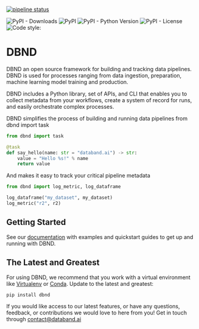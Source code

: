 [![pipeline status](https://gitlab.com/databand-ai/dbnd/badges/master/pipeline.svg)](https://gitlab.com/databand-ai/dbnd/pipelines)

![PyPI - Downloads](https://img.shields.io/pypi/dm/dbnd) ![PyPI](https://img.shields.io/pypi/v/dbnd) 
![PyPI - Python Version](https://img.shields.io/pypi/pyversions/dbnd) ![PyPI - License](https://img.shields.io/pypi/l/dbnd) 
![Code style: ](https://img.shields.io/badge/code%20style-black-000000.svg)

# DBND

DBND an open source framework for building and tracking data pipelines. DBND is used for processes ranging from data ingestion, preparation, machine learning model training and production.

DBND includes a Python library, set of APIs, and CLI that enables you to collect metadata from your workflows, create a system of record for runs, and easily orchestrate complex processes.

DBND simplifies the process of building and running data pipelines
from dbnd import task

```python
from dbnd import task

@task
def say_hello(name: str = "databand.ai") -> str:
    value = "Hello %s!" % name
    return value
```
And makes it easy to track your critical pipeline metadata

```python
from dbnd import log_metric, log_dataframe

log_dataframe("my_dataset", my_dataset) 
log_metric("r2", r2)
```

##  Getting Started
See our [documentation](https://dbnd.readme.io/) with examples and quickstart guides to get up and running with DBND.
##  The Latest and Greatest
For using DBND, we recommend that you work with a virtual environment like [Virtualenv](https://virtualenv.pypa.io/en/latest/) or [Conda](https://docs.conda.io/en/latest/). Update to the latest and greatest:

```shell script
pip install dbnd
```
If you would like access to our latest features, or have any questions, feedback, or contributions we would love to here from you! Get in touch through contact@databand.ai
